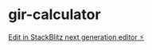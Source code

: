 # gir-calculator

[Edit in StackBlitz next generation editor ⚡️](https://stackblitz.com/~/github.com/umair1014/gir-calculator)
